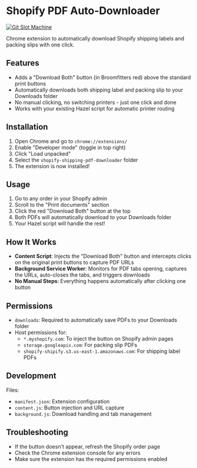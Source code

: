 # Shopify PDF Auto-Downloader

[![Git Slot Machine](https://gitslotmachine.com/badge/than/shopify-shipping-pdf-downloader.svg)](https://gitslotmachine.com)

Chrome extension to automatically download Shopify shipping labels and packing slips with one click.

## Features

- Adds a "Download Both" button (in Broomfitters red) above the standard print buttons
- Automatically downloads both shipping label and packing slip to your Downloads folder
- No manual clicking, no switching printers - just one click and done
- Works with your existing Hazel script for automatic printer routing

## Installation

1. Open Chrome and go to `chrome://extensions/`
2. Enable "Developer mode" (toggle in top right)
3. Click "Load unpacked"
4. Select the `shopify-shipping-pdf-downloader` folder
5. The extension is now installed!

## Usage

1. Go to any order in your Shopify admin
2. Scroll to the "Print documents" section
3. Click the red "Download Both" button at the top
4. Both PDFs will automatically download to your Downloads folder
5. Your Hazel script will handle the rest!

## How It Works

- **Content Script**: Injects the "Download Both" button and intercepts clicks on the original print buttons to capture PDF URLs
- **Background Service Worker**: Monitors for PDF tabs opening, captures the URLs, auto-closes the tabs, and triggers downloads
- **No Manual Steps**: Everything happens automatically after clicking one button

## Permissions

- `downloads`: Required to automatically save PDFs to your Downloads folder
- Host permissions for:
  - `*.myshopify.com`: To inject the button on Shopify admin pages
  - `storage.googleapis.com`: For packing slip PDFs
  - `shopify-shipify.s3.us-east-1.amazonaws.com`: For shipping label PDFs

## Development

Files:
- `manifest.json`: Extension configuration
- `content.js`: Button injection and URL capture
- `background.js`: Download handling and tab management

## Troubleshooting

- If the button doesn't appear, refresh the Shopify order page
- Check the Chrome extension console for any errors
- Make sure the extension has the required permissions enabled
